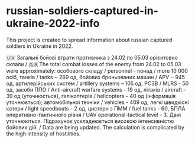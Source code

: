 # russian-soldiers-captured-in-ukraine-2022-info

This project is created to spread information about russian captured soldiers in Ukraine in 2022.

🇺🇦  Загальні бойові втрати противника з 24.02 по 05.03 орієнтовно склали / 🇬🇧 The total combat losses of the enemy from 24.02 to 05.03 were approximately: 
особового складу / personnel - понад / more 10 000 осіб, 
танків / tanks ‒ 269 од, 
бойових броньованих машин / APV  ‒ 945 од, 
артилерійських систем / artillery systems – 105 од, 
РСЗВ / MLRS - 50 од, 
засоби ППО / Anti-aircraft warfare systems - 19 од,
літаків / aircraft – 39 од (уточнюється), 
гелікоптерів / helicopters – 40 од (інформація уточнюється);
автомобільної техніки / vehicles - 409 од,
легкі швидкісні катери / light speedboats - 2 од,
цистерн з ПММ / fuel tanks - 60, 
БПЛА оперативно-тактичного рівня / UAV operational-tactical level - 3.
Дані уточнюються. Підрахунок ускладнюється високою інтенсивністю бойових дій. / Data are being updated. The calculation is complicated by the high intensity of hostilities. 
